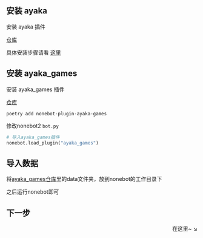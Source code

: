 ## 安装 ayaka

安装 ayaka 插件 

[仓库](https://github.com/bridgeL/nonebot-plugin-ayaka) 

具体安装步骤请看 [这里](../install.md)

## 安装 ayaka_games

安装 ayaka_games 插件 

[仓库](https://github.com/bridgeL/nonebot-plugin-ayaka-games) 

`poetry add nonebot-plugin-ayaka-games`

修改nonebot2  `bot.py` 

```python
# 导入ayaka_games插件
nonebot.load_plugin("ayaka_games")
```

## 导入数据

将[ayaka_games仓库](https://github.com/bridgeL/nonebot-plugin-ayaka-games)里的data文件夹，放到nonebot的工作目录下

之后运行nonebot即可

## 下一步

<div align="right">
    在这里~ ↘
</div>

